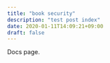 ```yaml
---
title: "book security"
description: "test post index"
date: 2020-01-11T14:09:21+09:00
draft: false
---
```


Docs page.